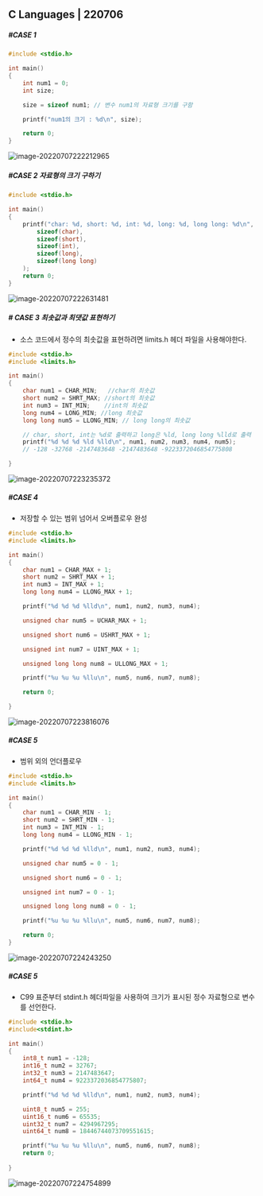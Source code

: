 ## C Languages | 220706



##### #CASE 1

```c
#include <stdio.h>

int main()
{
	int num1 = 0;
	int size;

	size = sizeof num1; // 변수 num1의 자료형 크기를 구함

	printf("num1의 크기 : %d\n", size);

	return 0;
}
```

![image-20220707222212965](https://github.com/jinsirie/TIL/blob/9fce695088ffe5e4d22b721754622ec8cfaf06fc/img/image-20220707222212965.png)



##### #CASE 2 자료형의 크기 구하기

```c
#include <stdio.h>

int main()
{
	printf("char: %d, short: %d, int: %d, long: %d, long long: %d\n",
		sizeof(char),
		sizeof(short),
		sizeof(int),
		sizeof(long),
		sizeof(long long)
	);
	return 0;
}
```

![image-20220707222631481](https://github.com/jinsirie/TIL/blob/9fce695088ffe5e4d22b721754622ec8cfaf06fc/img/image-20220707222631481.png)





##### # CASE 3  최솟값과 최댓값 표현하기

- 소스 코드에서 정수의 최솟값을 표현하려면 limits.h 헤더 파일을 사용해야한다.

```c
#include <stdio.h>
#include <limits.h>

int main()
{
	char num1 = CHAR_MIN;	//char의 최솟값
	short num2 = SHRT_MAX; //short의 최솟값
	int num3 = INT_MIN;    //int의 최솟값
	long num4 = LONG_MIN; //long 최솟값
	long long num5 = LLONG_MIN; // long long의 최솟값

	// char, short, int는 %d로 출력하고 long은 %ld, long long %lld로 출력
	printf("%d %d %d %ld %lld\n", num1, num2, num3, num4, num5);
	// -128 -32768 -2147483648 -2147483648 -9223372046854775808

}
```





![image-20220707223235372](https://github.com/jinsirie/TIL/blob/9fce695088ffe5e4d22b721754622ec8cfaf06fc/img/image-20220707223235372.png)



##### #CASE 4 

- 저장할 수 있는 범위 넘어서 오버플로우 완성

```c
#include <stdio.h>
#include <limits.h>

int main()
{
	char num1 = CHAR_MAX + 1;
	short num2 = SHRT_MAX + 1;
	int num3 = INT_MAX + 1;
	long long num4 = LLONG_MAX + 1;

	printf("%d %d %d %lld\n", num1, num2, num3, num4);

	unsigned char num5 = UCHAR_MAX + 1;

	unsigned short num6 = USHRT_MAX + 1;

	unsigned int num7 = UINT_MAX + 1;

	unsigned long long num8 = ULLONG_MAX + 1;

	printf("%u %u %u %llu\n", num5, num6, num7, num8);

	return 0;

}
```

![image-20220707223816076](https://github.com/jinsirie/TIL/blob/9fce695088ffe5e4d22b721754622ec8cfaf06fc/img/image-20220707223816076.png)



##### #CASE 5

- 범위 외의 언더플로우

```c
#include <stdio.h>
#include <limits.h>

int main()
{
	char num1 = CHAR_MIN - 1;
	short num2 = SHRT_MIN - 1;
	int num3 = INT_MIN - 1;
	long long num4 = LLONG_MIN - 1;

	printf("%d %d %d %lld\n", num1, num2, num3, num4);

	unsigned char num5 = 0 - 1;

	unsigned short num6 = 0 - 1;

	unsigned int num7 = 0 - 1;

	unsigned long long num8 = 0 - 1;

	printf("%u %u %u %llu\n", num5, num6, num7, num8);

	return 0;
}
```



![image-20220707224243250](https://github.com/jinsirie/TIL/blob/9fce695088ffe5e4d22b721754622ec8cfaf06fc/img/image-20220707224243250.png)



##### #CASE 5

- C99 표준부터 stdint.h  헤더파일을 사용하여 크기가 표시된 정수 자료형으로 변수를 선언한다.



```c
#include <stdio.h>
#include<stdint.h>

int main()
{
	int8_t num1 = -128;
	int16_t num2 = 32767;
	int32_t num3 = 2147483647;
	int64_t num4 = 9223372036854775807;

	printf("%d %d %d %lld\n", num1, num2, num3, num4);

	uint8_t num5 = 255;
	uint16_t num6 = 65535;
	uint32_t num7 = 4294967295;
	uint64_t num8 = 18446744073709551615;

	printf("%u %u %u %llu\n", num5, num6, num7, num8);
	return 0;
 
}
```





 ![image-20220707224754899](https://github.com/jinsirie/TIL/blob/9fce695088ffe5e4d22b721754622ec8cfaf06fc/img/image-20220707224754899.png)